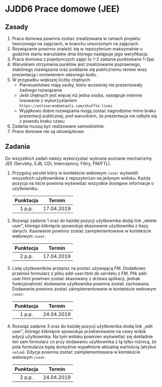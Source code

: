 # JJDD6 Prace domowe (JEE)

## Zasady

1. Praca domowa powinna zostać zrealizowana w ramach projektu tworzonego na 
zajęciach, w branchu utworzonym na zajęciach.
2. Rozwiązanie powinno znaleźć się w repozytorium maksymalnie 
o godzinie startu warsztatów dnia którego następuje jego weryfikacja.
3. Praca domowa z pojedynczych zajęć to 1-2 zadania punktowane 1-2pp. 
4. Warunkiem otrzymania punktów jest zrealizowanie poprawnego, 
stabilnego rozwiązania oraz poddanie się publicznemu review 
wraz prezentacją i omówieniem własnego kodu.
5. W przypadku większej liczby chętnych:
   * Pierwszeństwo mają osoby, które wcześniej nie prezentowały żadnego rozwiązania
   * Jeśli chętnych jest więcej niż jedna osoba, następuje imienne losowanie 
  z wykorzystaniem `https://onlinerandomtools.com/shuffle-lines`
   * Wyjątkowo dobre rozwiązania mogą zostać nagrodzone mimo braku prezentacji 
  publicznej, pod warunkiem, że prezentacja nie odbyła się z powodu braku czasu
6. Zadania muszą być realizowane samodzielnie. 
7. Prace domowe nie są obowiązkowe.


## Zadania

Do wszystkich zadań należy wykorzystać wybrane poznane mechanizmy JEE 
(Servlety, EJB, CDI, Interceptory, Filtry, FM/FTL).

1. Przygotuj servlet który w kontekście webowym `/user` wyświetli wszystkich 
użytkowników z repozytorium na jedynym widoku.
   	Każda pozycja na liście powinna wyświetlać wszystkie dostępne informacje 
   	o użytkowniku.

    | Punktacja        | Termin           |
    | :-------------: |:-------------:|
    | 1 p.p.      | 17.04.2019 |
    
2. Rozwiąż zadanie 1 oraz do każdej pozycji użytkownika dodaj link „delete user”, 
którego kliknięcie spowoduje skasowanie użytkownika z bazy danych. 
Kasowanie powinno zostać zaimplementowane w kontekście webowym `/user`.

   | Punktacja        | Termin           |
   | :-------------: |:-------------:|
   | 2 p.p.      | 17.04.2019 |
   
3. Listę użytkowników przepisz na postać używającą FM. Dodatkowo przenieś formularz 
z pliku add-user.html do servletu z FM. Plik add-user.html powinien zostać skasowany
z drzewa aplikacji, jednak funkcjonalność dodawania użytkownika powinna zostać zachowana.
Dodawanie powinno zostać zaimplementowane w kontekście webowym `/user`.

    | Punktacja        | Termin           |
    | :-------------: |:-------------:|
    | 1 p.p.      | 24.04.2019 |
    
4. Rozwiąż zadanie 3 oraz do każdej pozycji użytkownika dodaj link „edit user”, 
którego kliknięcie spowoduje przekierowanie na nowy widok edycji użytkownika.
Na tym widoku powinien wyświetlać się dokładnie ten sam formularz co przy dodawaniu
użytkownika z tą tylko różnicą, że pola formularza będą domyślnie wypełnione aktualną
wartością (atrybut `value`). 
Edycja powinna zostać zaimplementowana w kontekście webowym `/user`.

   | Punktacja        | Termin           |
   | :-------------: |:-------------:|
   | 2 p.p.      | 24.04.2019 |
   
